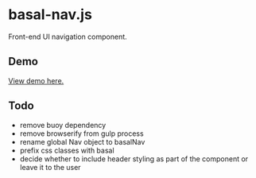 # basal-nav.js
Front-end UI navigation component.

## Demo
<a href="http://arjanj.github.io/basal-nav/demo/">View demo here.</a>

## Todo
- remove buoy dependency
- remove browserify from gulp process
- rename global Nav object to basalNav
- prefix css classes with basal
- decide whether to include header styling as part of the component or leave it to the user